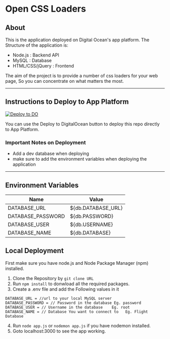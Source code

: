 # Open CSS Loaders

## About

This is the application deployed on Digital Ocean's app platform.
The Structure of the application is:

- Node.js : Backend API
- MySQL : Database
- HTML/CSS/jQuery : Frontend

The aim of the project is to provide a number of css loaders for your web page, So you can concentrate on what matters the most.

---

## Instructions to Deploy to App Platform

[![Deploy to DO](https://mp-assets1.sfo2.digitaloceanspaces.com/deploy-to-do/do-btn-blue.svg)](https://cloud.digitalocean.com/apps/new?repo=https://github.com/TusharYaar/Open-CSS-Loaders/tree/master)

You can use the Deploy to DigitalOcean button to deploy this repo directly to App Platform.

### Important Notes on Deployment

- Add a dev database when deploying
- make sure to add the environment variables when deploying the application

---

## Environment Variables

| Name              | Value              |
| ----------------- | ------------------ |
| DATABASE_URL      | ${db.DATABASE_URL} |
| DATABASE_PASSWORD | ${db.PASSWORD}     |
| DATABASE_USER     | ${db.USERNAME}     |
| DATABASE_NAME     | ${db.DATABASE}     |

## Local Deployment

First make sure you have node.js and Node Package Manager (npm) installed.

1. Clone the Repository by `git clone URL`
1. Run `npm install` to donwload all the required packages.
1. Create a .env file and add the Following values in it

```
DATABASE_URL = //url to your local MySQL server
DATABASE_PASSWORD = // Password in the database Eg. password
DATABASE_USER = // Username in the database    Eg. root
DATABASE_NAME = // Database You want to connect to   Eg. Flight Database
```

4. Run `node app.js` or `nodemon app.js` if you have nodemon installed.
1. Goto localhost:3000 to see the app working.
